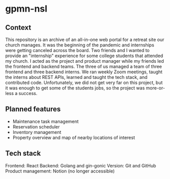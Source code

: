 # gpmn-nsl

## Context

This repository is an archive of an all-in-one web portal for a retreat site our church manages. It was the beginning of the pandemic and internships were getting canceled across the board. Two friends and I wanted to provide an "internship" experience for some college students that attended my church. I acted as the project and product manager while my friends led the frontend and backend teams. The three of us managed a team of three frontend and three backend interns. We ran weekly Zoom meetings, taught the interns about REST APIs, learned and taught the tech stack, and contributed code. Unfortunately, we did not get very far on this project, but it was enough to get some of the students jobs, so the project was more-or-less a success.

## Planned features

- Maintenance task management
- Reservation scheduler
- Inventory management
- Property overview and map of nearby locations of interest

## Tech stack
Frontend: React
Backend: Golang and gin-gonic
Version: Git and GitHub
Product management: Notion (no longer accessible)

